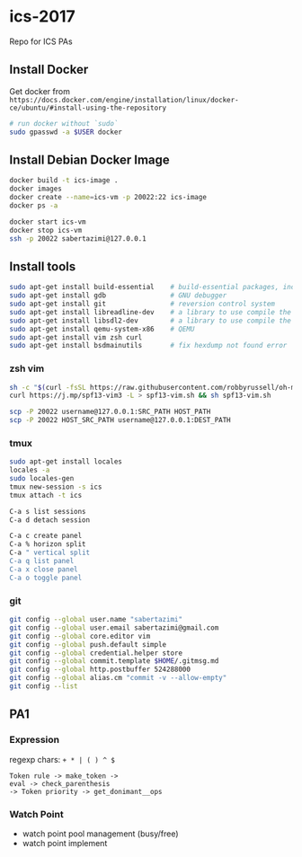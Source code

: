 # ics-2017

Repo for ICS PAs

## Install Docker

Get docker from `https://docs.docker.com/engine/installation/linux/docker-ce/ubuntu/#install-using-the-repository`

```sh
# run docker without `sudo`
sudo gpasswd -a $USER docker
```

## Install Debian Docker Image

```sh
docker build -t ics-image .
docker images
docker create --name=ics-vm -p 20022:22 ics-image
docker ps -a

docker start ics-vm
docker stop ics-vm
ssh -p 20022 sabertazimi@127.0.0.1
```

## Install tools


```sh
sudo apt-get install build-essential    # build-essential packages, include binary utilities, gcc, make, and so on
sudo apt-get install gdb                # GNU debugger
sudo apt-get install git                # reversion control system
sudo apt-get install libreadline-dev    # a library to use compile the project later
sudo apt-get install libsdl2-dev        # a library to use compile the project later
sudo apt-get install qemu-system-x86    # QEMU
sudo apt-get install vim zsh curl
sudo apt-get install bsdmainutils       # fix hexdump not found error
```

### zsh vim

```sh
sh -c "$(curl -fsSL https://raw.githubusercontent.com/robbyrussell/oh-my-zsh/master/tools/install.sh)"
curl https://j.mp/spf13-vim3 -L > spf13-vim.sh && sh spf13-vim.sh

scp -P 20022 username@127.0.0.1:SRC_PATH HOST_PATH
scp -P 20022 HOST_SRC_PATH username@127.0.0.1:DEST_PATH
```

### tmux

```sh
sudo apt-get install locales
locales -a
sudo locales-gen
tmux new-session -s ics
tmux attach -t ics

C-a s list sessions
C-a d detach session

C-a c create panel
C-a % horizon split
C-a " vertical split
C-a q list panel
C-a x close panel
C-a o toggle panel
```

### git

```sh
git config --global user.name "sabertazimi"
git config --global user.email sabertazimi@gmail.com
git config --global core.editor vim
git config --global push.default simple
git config --global credential.helper store
git config --global commit.template $HOME/.gitmsg.md
git config --global http.postbuffer 524288000
git config --global alias.cm "commit -v --allow-empty"
git config --list
```

## PA1

### Expression

regexp chars: `+ * | ( ) ^ $`

```
Token rule -> make_token ->
eval -> check_parenthesis
-> Token priority -> get_donimant__ops
```

### Watch Point

*   watch point pool management (busy/free)
*   watch point implement
